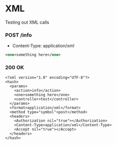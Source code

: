 # XML

Testing out XML calls

### POST /info

* Content-Type: application/xml

```xml
<one>something here</one>
```

### 200 OK
    <?xml version="1.0" encoding="UTF-8"?>
    <hash>
      <params>
        <action>info</action>
        <one>something here</one>
        <controller>test</controller>
      </params>
      <format>application/xml</format>
      <method type="symbol">post</method>
      <headers>
        <Authorization nil="true"></Authorization>
        <Content-Type>application/xml</Content-Type>
        <Accept nil="true"></Accept>
      </headers>
    </hash>


